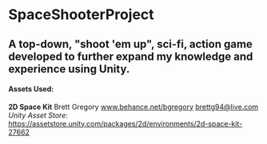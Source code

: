 # SpaceShooterProject
## A top-down, "shoot 'em up", sci-fi, action game developed to further expand my knowledge and experience using Unity. 

#### Assets Used:
  **2D Space Kit**
  Brett Gregory
  www.behance.net/bgregory
  brettg94@live.com
  _Unity Asset Store:_ https://assetstore.unity.com/packages/2d/environments/2d-space-kit-27662
